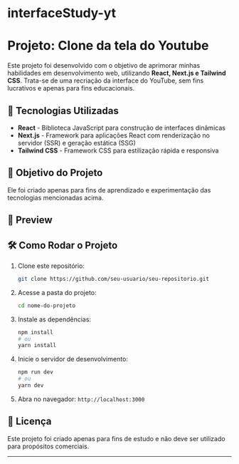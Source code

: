 # interfaceStudy-yt
# Projeto: Clone da tela do Youtube

Este projeto foi desenvolvido com o objetivo de aprimorar minhas habilidades em desenvolvimento web, utilizando **React, Next.js e Tailwind CSS**. Trata-se de uma recriação da interface do YouTube, sem fins lucrativos e apenas para fins educacionais.

## 🚀 Tecnologias Utilizadas

- **React** - Biblioteca JavaScript para construção de interfaces dinâmicas
- **Next.js** - Framework para aplicações React com renderização no servidor (SSR) e geração estática (SSG)
- **Tailwind CSS** - Framework CSS para estilização rápida e responsiva

## 📌 Objetivo do Projeto

Ele foi criado apenas para fins de aprendizado e experimentação das tecnologias mencionadas acima.

## 📸 Preview



## 🛠 Como Rodar o Projeto

1. Clone este repositório:
   ```bash
   git clone https://github.com/seu-usuario/seu-repositorio.git
   ```
2. Acesse a pasta do projeto:
   ```bash
   cd nome-do-projeto
   ```
3. Instale as dependências:
   ```bash
   npm install
   # ou
   yarn install
   ```
4. Inicie o servidor de desenvolvimento:
   ```bash
   npm run dev
   # ou
   yarn dev
   ```
5. Abra no navegador: `http://localhost:3000`

## 📜 Licença

Este projeto foi criado apenas para fins de estudo e não deve ser utilizado para propósitos comerciais.

---




